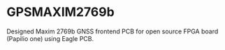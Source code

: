 # GPSMAXIM2769b
Designed Maxim 2769b GNSS frontend PCB for open source FPGA board (Papilio one) using Eagle PCB.
